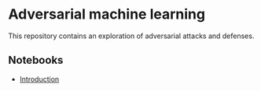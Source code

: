 # Adversarial machine learning

This repository contains an exploration of adversarial attacks and defenses.


## Notebooks

- [Introduction](notebooks/intro.ipynb)

